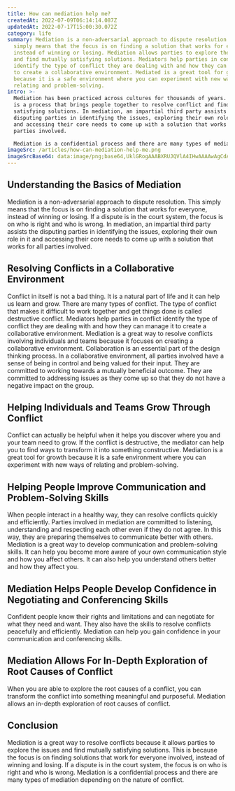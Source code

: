 ```yaml
---
title: How can mediation help me?
createdAt: 2022-07-09T06:14:14.087Z
updatedAt: 2022-07-17T15:00:30.072Z
category: life
summary: Mediation is a non-adversarial approach to dispute resolution. This
  simply means that the focus is on finding a solution that works for everyone,
  instead of winning or losing. Mediation allows parties to explore the issues
  and find mutually satisfying solutions. Mediators help parties in conflict
  identify the type of conflict they are dealing with and how they can manage it
  to create a collaborative environment. Mediated is a great tool for growth
  because it is a safe environment where you can experiment with new ways of
  relating and problem-solving.
intro: >-
  Mediation has been practiced across cultures for thousands of years. It
  is a process that brings people together to resolve conflict and find mutually
  satisfying solutions. In mediation, an impartial third party assists the
  disputing parties in identifying the issues, exploring their own role in it
  and accessing their core needs to come up with a solution that works for all
  parties involved. 

  Mediation is a confidential process and there are many types of mediation depending on the nature of conflict. For example, dispute resolution could be focusing on specific issues such as environmental concerns or human resources issues; it could be between two parties such as divorce mediation or landlord-tenant mediation; it could be on a particular topic like civil rights mediation or criminal mediation; or it could be based on certain factors like age, gender, sexual orientation or physical ability. The following article explores the ways in which mediation can help you.
imageSrc: /articles/how-can-mediation-help-me.png
imageSrcBase64: data:image/png;base64,UklGRogAAABXRUJQVlA4IHwAAAAwAgCdASoKAAoAAUAmJbACdEf/geicUzAsAAD+9mxQh5g8h87PtkZ0YfgkhYj98gV3b99dJO728vcp1y2P4ZmENiwkKymGEWef8J6wz1tDp9tPWG9uSxmPKAH/trFY+vGbV0DbosPw+fT9x4Pf/DFn3uzcR/mg3FkXAAAA
---
```


## Understanding the Basics of Mediation

Mediation is a non-adversarial approach to dispute resolution. This simply means that the focus is on finding a solution that works for everyone, instead of winning or losing. If a dispute is in the court system, the focus is on who is right and who is wrong.
In mediation, an impartial third party assists the disputing parties in identifying the issues, exploring their own role in it and accessing their core needs to come up with a solution that works for all parties involved.

## Resolving Conflicts in a Collaborative Environment

Conflict in itself is not a bad thing. It is a natural part of life and it can help us learn and grow. There are many types of conflict. The type of conflict that makes it difficult to work together and get things done is called destructive conflict.
Mediators help parties in conflict identify the type of conflict they are dealing with and how they can manage it to create a collaborative environment.
Mediation is a great way to resolve conflicts involving individuals and teams because it focuses on creating a collaborative environment. Collaboration is an essential part of the design thinking process.
In a collaborative environment, all parties involved have a sense of being in control and being valued for their input. They are committed to working towards a mutually beneficial outcome. They are committed to addressing issues as they come up so that they do not have a negative impact on the group.

## Helping Individuals and Teams Grow Through Conflict

Conflict can actually be helpful when it helps you discover where you and your team need to grow. If the conflict is destructive, the mediator can help you to find ways to transform it into something constructive.
Mediation is a great tool for growth because it is a safe environment where you can experiment with new ways of relating and problem-solving.

## Helping People Improve Communication and Problem-Solving Skills

When people interact in a healthy way, they can resolve conflicts quickly and efficiently.
Parties involved in mediation are committed to listening, understanding and respecting each other even if they do not agree. In this way, they are preparing themselves to communicate better with others.
Mediation is a great way to develop communication and problem-solving skills. It can help you become more aware of your own communication style and how you affect others. It can also help you understand others better and how they affect you.

## Mediation Helps People Develop Confidence in Negotiating and Conferencing Skills

Confident people know their rights and limitations and can negotiate for what they need and want. They also have the skills to resolve conflicts peacefully and efficiently.
Mediation can help you gain confidence in your communication and conferencing skills.

## Mediation Allows For In-Depth Exploration of Root Causes of Conflict

When you are able to explore the root causes of a conflict, you can transform the conflict into something meaningful and purposeful.
Mediation allows an in-depth exploration of root causes of conflict.

## Conclusion

Mediation is a great way to resolve conflicts because it allows parties to explore the issues and find mutually satisfying solutions. This is because the focus is on finding solutions that work for everyone involved, instead of winning and losing. If a dispute is in the court system, the focus is on who is right and who is wrong. Mediation is a confidential process and there are many types of mediation depending on the nature of conflict.
